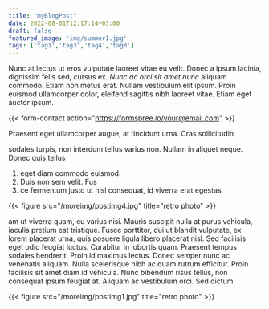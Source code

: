 ```yaml
---
title: "myBlogPost"
date: 2022-08-01T12:17:14+03:00
draft: false
featured_image: 'img/summer1.jpg'
tags: ['tag1','tag3','tag4','tag8']
---
```


Nunc at lectus ut eros vulputate laoreet vitae eu velit. Donec a ipsum lacinia, dignissim felis sed, cursus ex. *Nunc ac orci sit amet nunc* aliquam commodo. Etiam non metus erat. Nullam vestibulum elit ipsum. Proin euismod ullamcorper dolor, eleifend sagittis nibh laoreet vitae. Etiam eget auctor ipsum. 

{{< form-contact action="https://formspree.io/your@email.com" >}}


Praesent eget ullamcorper augue, at tincidunt urna. Cras sollicitudin 

<!-- {{< figure src="/static/postImg/postimg1.jpg" title="retro photo" >}} -->





sodales turpis, non interdum tellus varius non. Nullam in aliquet neque. Donec quis tellus 

1. eget diam commodo euismod.
2. Duis non sem velit. Fus
3. ce fermentum justo ut nisl consequat, id viverra erat egestas.


{{< figure src="/moreimg/postimg4.jpg" title="retro photo" >}}

am ut viverra quam, eu varius nisi. Mauris suscipit nulla at purus vehicula, iaculis pretium est tristique. Fusce porttitor, dui ut blandit vulputate, ex lorem placerat urna, quis posuere ligula libero placerat nisl. Sed facilisis eget odio feugiat luctus. Curabitur in lobortis quam. Praesent tempus sodales hendrerit. Proin id maximus lectus. Donec semper nunc ac venenatis aliquam. Nulla scelerisque nibh ac quam rutrum efficitur. Proin facilisis sit amet diam id vehicula. Nunc bibendum risus tellus, non consequat ipsum feugiat at. Aliquam ac vestibulum orci. Sed dictum

{{< figure src="/moreimg/postimg1.jpg" title="retro photo" >}}